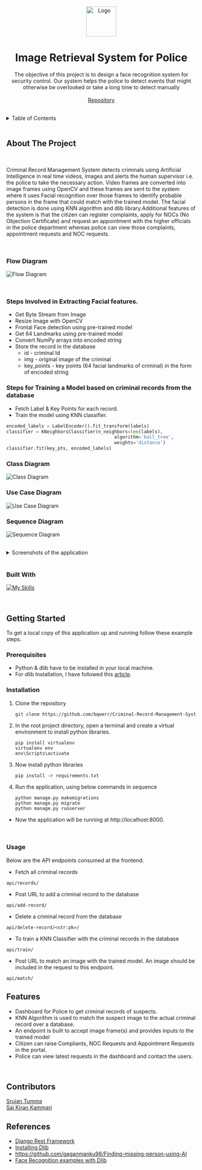 
<a name="readme-top"></a>


<!-- PROJECT LOGO -->
<br />
<div align="center">
  <a>
    <img src="media/logo.png" alt="Logo" width="80" height="80">
  </a>

<br />
<h1 align="center">Image Retrieval System for Police</h1>

  
  

  <p align="center">
    The objective of this project is to design a face recognition system for security
control. Our system helps the police to detect events that might otherwise be
overlooked or take a long time to detect manually
    <br />
    <br/>
    <a href="https://github.com/bqwerr/Criminal-Record-Management-System">Repository</a>
    <!-- · <a href="https://bqwerr.github.io">Explore the docs</a> -->
  </p>
</div>

<br />

<!-- TABLE OF CONTENTS -->
<details>
  <summary>Table of Contents</summary>
  <ol>
    <li>
      <a href="#about-the-project">About The Project</a>
      <ul>
        <li><a href="#built-with">Built With</a></li>
      </ul>
    </li>
    <li>
      <a href="#getting-started">Getting Started</a>
      <ul>
        <li><a href="#prerequisites">Prerequisites</a></li>
        <li><a href="#installation">Installation</a></li>
        <li><a href="#usage">Usage</a></li>
      </ul>
    </li>
    <li><a href="#features">Features</a></li>
    <li><a href="#contributors">Contributors</a></li>
    <!-- <li><a href="#license">License</a></li> -->
    <li><a href="#contributors">Contact</a></li>
    <li><a href="#references">References</a></li>
  </ol>
</details>


<br />

<!-- ABOUT THE PROJECT -->
## About The Project
<br />

Criminal Record Management System detects criminals using Artificial Intelligence in real time videos, images and alerts the human supervisor i.e. the police to take the
necessary action. Video frames are converted into image frames using OpenCV and these frames are sent to the system where it uses Facial recognition over those frames to identify probable persons in the frame that could match with the trained model. The facial detection is done using KNN algorithm and dlib library.Additional features of the system is that the citizen can register complaints, apply for NOCs (No Objection Certificate) and request an appointment with the higher officials in the police department whereas police can view those complaints, appointment requests and NOC requests.

<br />

### Flow Diagram 
![Flow Diagram](/media/flow.png)

<br />

### Steps Involved in Extracting Facial features.

* Get Byte Stream from Image 
* Resize Image with OpenCV
* Frontal Face detection using pre-trained model
* Get 64 Landmarks using pre-trained model
* Convert NumPy arrays into encoded string
* Store the record in the database
    * id - criminal Id
    * img - original image of the criminal
    * key_points - key points (64 facial landmarks of criminal) in the form of encoded string

### Steps for Training a Model based on criminal records from the database
* Fetch Label & Key Points for each record.
* Train the model using KNN classifier.
```python
encoded_labels = LabelEncoder().fit_transform(labels)
classifier = KNeighborsClassifier(n_neighbors=len(labels),
                                        algorithm='ball_tree',
                                        weights='distance')
classifier.fit(key_pts, encoded_labels)
```

### Class Diagram
![Class Diagram](/media/class.png)

### Use Case Diagram
![Use Case Diagram](/media/usecase.png)

### Sequence Diagram
![Sequence Diagram](/media/sequence.png)

<br />


<details>

<summary> Screenshots of the application </summary>

<br />

#### Sign Up Page
![Sign Up](/media/signup.png)

#### Login Page
![Login](/media/login.png)

#### Compliant Registration
![Compliant Registration](/media/compliant.png)

#### Dashboard
![Dashboard](/media/dashboard.png)

#### Add Criminal Record
![Add Criminal Record](/media/upload-record.png)

#### Match Image with Database
![Match Image](/media/search-image.png)

#### Result of Prediction
![Result](/media/result.png)

</details>
<br />

### Built With

[![My Skills](https://skillicons.dev/icons?i=django,python,jquery,js,html,bootstrap&perline=3)](https://skillicons.dev)


<br />

<!-- GETTING STARTED -->
## Getting Started

To get a local copy of this application up and running follow these example steps.

### Prerequisites

* Python & dlib have to be installed in your local machine.
* For dlib Installation, I have followed this <a href="https://medium.com/@royce236/how-to-install-dlib-for-python-with-visual-studio-2017-on-windows-10-2018-226e49eaba65">article</a>.

### Installation

1. Clone the repository
   ```sh
   git clone https://github.com/bqwerr/Criminal-Record-Management-System.git
   ```
2. In the root project directory, open a terminal and create a virtual environment to install python libraries.

    ```
    pip install virtualenv
    virtualenv env
    env\Scripts\activate
    ```

3. Now install python libraries

    ```
    pip install -r requirements.txt
    ```

4. Run the application, using below commands in sequence

    ``` 
    python manage.py makemigrations
    python manage.py migrate
    python manage.py runserver
    ```

- Now the application will be running at http://localhost:8000.

<br />

### Usage

Below are the API endpoints consumed at the frontend.

* Fetch all criminal records
```
api/records/
```
* Post URL to add a criminal record to the database
```
api/add-record/
```
* Delete a criminal record from the database
```
api/delete-record/<str:pk>/
```
* To train a KNN Classifier with the criminal records in the database
```
api/train/ 
```
* Post URL to match an image with the trained model. An image should be included in the request to this endpoint.
```
api/match/
```


<!-- ROADMAP -->
## Features

- Dashboard for Police to get criminal records of suspects.
- KNN Algorithm is used to match the suspect image to the actual criminal record over a database.
- An endpoint is built to accept image frame(s) and provides inputs to the trained model
- Citizen can raise Compliants, NOC Requests and Appointment Requests in the portal.
- Police can view latest requests in the dashboard and contact the users.

<br />

<!-- See the [open issues](https://github.com/github_username/repo_name/issues) for a full list of proposed features (and known issues). -->




<!-- CONTRIBUTING -->
<!-- ## Contributing
Contributions are what make the open source community such an amazing place to learn, inspire, and create. Any contributions you make are **greatly appreciated**.
If you have a suggestion that would make this better, please fork the repo and create a pull request. You can also simply open an issue with the tag "enhancement".
Don't forget to give the project a star! Thanks again!
1. Fork the Project
2. Create your Feature Branch (`git checkout -b feature/AmazingFeature`)
3. Commit your Changes (`git commit -m 'Add some AmazingFeature'`)
4. Push to the Branch (`git push origin feature/AmazingFeature`)
5. Open a Pull Request
<br /> -->


<!-- CONTACT -->

## Contributors

[Srujan Tumma][linkedin] \
[Sai Kiran Kammari][SaiLinkedin]




<!-- ACKNOWLEDGMENTS -->
## References
* [Django Rest Framework](https://www.django-rest-framework.org/#example)
* [Installing Dlib](https://medium.com/@royce236/how-to-install-dlib-for-python-with-visual-studio-2017-on-windows-10-2018-226e49eaba65)
* https://github.com/gaganmanku96/Finding-missing-person-using-AI
* [Face Recognition examples with Dlib](https://sefiks.com/2020/07/11/face-recognition-with-dlib-in-python/)


[website]: https://bqwerr.github.io
[linkedin]: https://linkedin.com/in/srujan-tumma
[gmail]: mailto:tummasrujan@gmail.com
[github]: https://github.com/bqwerr
[SaiLinkedin]: https://www.linkedin.com/in/saikirankammari/

